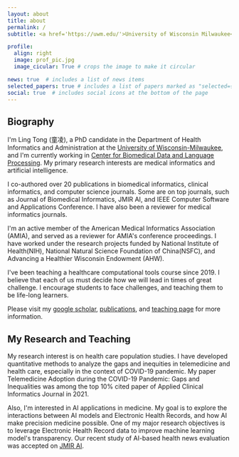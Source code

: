 ```yaml
---
layout: about
title: about
permalink: /
subtitle: <a href='https://uwm.edu/'>University of Wisconsin Milwaukee</a>. Lecturer, Medical Informatics, Data Science. 

profile:
  align: right
  image: prof_pic.jpg
  image_cicular: True # crops the image to make it circular

news: true  # includes a list of news items
selected_papers: true # includes a list of papers marked as "selected={true}"
social: true  # includes social icons at the bottom of the page
---
```

<!-- 
**I'm actively interviewing to advance my career in a assistant professor or postdoc position in the United States. If you are looking for candidates specialized in AI in biomedical informatics, please do not hesitate to reach out.** -->


## Biography

I'm Ling Tong (童凌), a PhD candidate in the Department of Health Informatics and Administration at the [University of Wisconsin-Milwaukee](https://uwm.edu/), and I'm currently working in [Center for Biomedical Data and Language Processing](https://sites.uwm.edu/jakeluo/). My primary research interests are medical informatics and artificial intelligence. 

I co-authored over 20 publications in biomedical informatics, clinical informatics, and computer science journals. Some are on top journals, such as Journal of Biomedical Informatics, JMIR AI, and IEEE Computer Software and Applications Conference. I have also been a reviewer for medical informatics journals.

I'm an active member of the American Medical Informatics Association (AMIA), and served as a reviewer for AMIA's conference proceedings. I have worked under the research projects funded by National Institute of Health(NIH), National Natural Science Foundation of China(NSFC), and Advancing a Healthier Wisconsin Endowment (AHW).

I've been teaching a healthcare computational tools course since 2019. I believe that each of us must decide how we will lead in times of great challenge. I encourage students to face challenges, and teaching them to be life-long learners. 

Please visit my [google scholar](https://scholar.google.com/citations?user=lIl39DUAAAAJ&hl=en), [publications](https://tongling.github.io/publications/), and [teaching page](https://tongling.github.io/teaching/) for more information. 
## My Research and Teaching 

My research interest is on health care population studies. I have developed quantitative methods to analyze the gaps and inequities in telemedicine and health care, especially in the context of COVID-19 pandemic. My paper Telemedicine Adoption during the COVID-19 Pandemic: Gaps and Inequalities was among the top 10% cited paper of Applied Clinical Informatics Journal in 2021. 

Also, I'm interested in AI applications in medicine. My goal is to explore the interactions between AI models and Electronic Health Records, and how AI make precision medicine possible. One of my major research objectives is to leverage Electronic Health Record data to improve machine learning model's transparency. Our recent study of AI-based health news evaluation was accepted on [JMIR AI](https://preprints.jmir.org/preprint/37751/accepted).
